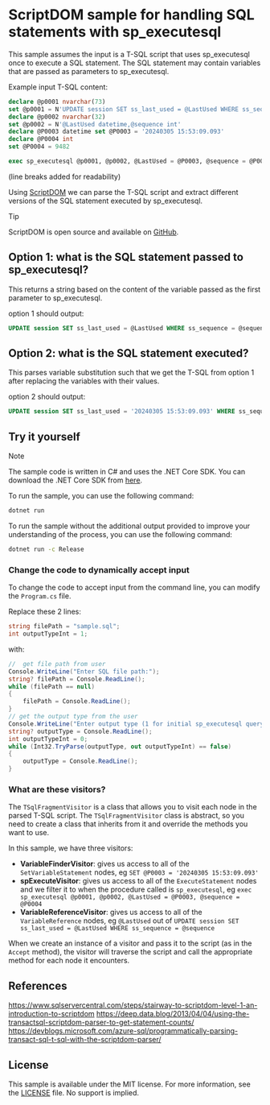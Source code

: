 # ScriptDOM sample for handling SQL statements with sp_executesql

This sample assumes the input is a T-SQL script that uses sp_executesql once to execute a SQL statement. The SQL statement may contain variables that are passed as parameters to sp_executesql.

Example input T-SQL content:
```sql
declare @p0001 nvarchar(73)
set @p0001 = N'UPDATE session SET ss_last_used = @LastUsed WHERE ss_sequence = @sequence'
declare @p0002 nvarchar(32)
set @p0002 = N'@LastUsed datetime,@sequence int'
declare @P0003 datetime set @P0003 = '20240305 15:53:09.093'
declare @P0004 int
set @P0004 = 9482

exec sp_executesql @p0001, @p0002, @LastUsed = @P0003, @sequence = @P0004
```
(line breaks added for readability)

Using [ScriptDOM](https://learn.microsoft.com/en-us/dotnet/api/microsoft.sqlserver.transactsql.scriptdom?view=sql-transactsql-161) we can parse the T-SQL script and extract different versions of the SQL statement executed by sp_executesql.

> [!TIP]
> ScriptDOM is open source and available on [GitHub](https://github.com/microsoft/sqlscriptdom).

## Option 1: what is the SQL statement passed to sp_executesql?

This returns a string based on the content of the variable passed as the first parameter to sp_executesql.

option 1 should output:
    
```sql
UPDATE session SET ss_last_used = @LastUsed WHERE ss_sequence = @sequence
```

## Option 2: what is the SQL statement executed?

This parses variable substitution such that we get the T-SQL from option 1 after replacing the variables with their values.

option 2 should output:

```sql
UPDATE session SET ss_last_used = '20240305 15:53:09.093' WHERE ss_sequence = 9482
```

## Try it yourself

> [!NOTE]
> The sample code is written in C# and uses the .NET Core SDK. You can download the .NET Core SDK from [here](https://dotnet.microsoft.com/download).

To run the sample, you can use the following command:

```bash
dotnet run
```

To run the sample without the additional output provided to improve your understanding of the process, you can use the following command:

```bash
dotnet run -c Release
```

### Change the code to dynamically accept input

To change the code to accept input from the command line, you can modify the `Program.cs` file.

Replace these 2 lines:
```cs
string filePath = "sample.sql";
int outputTypeInt = 1;
```

with:
```cs
//  get file path from user
Console.WriteLine("Enter SQL file path:");
string? filePath = Console.ReadLine();
while (filePath == null)
{
    filePath = Console.ReadLine();
}
// get the output type from the user
Console.WriteLine("Enter output type (1 for initial sp_executesql query, 2 for substituted query):");
string? outputType = Console.ReadLine();
int outputTypeInt = 0;
while (Int32.TryParse(outputType, out outputTypeInt) == false)
{
    outputType = Console.ReadLine();
}
```

### What are these visitors?

The `TSqlFragmentVisitor` is a class that allows you to visit each node in the parsed T-SQL script. The `TSqlFragmentVisitor` class is abstract, so you need to create a class that inherits from it and override the methods you want to use.

In this sample, we have three visitors:
- **VariableFinderVisitor**: gives us access to all of the `SetVariableStatement` nodes, eg `SET @P0003 = '20240305 15:53:09.093'`
- **spExecuteVisitor**: gives us access to all of the `ExecuteStatement` nodes and we filter it to when the procedure called is `sp_executesql`, eg `exec sp_executesql @p0001, @p0002, @LastUsed = @P0003, @sequence = @P0004`
- **VariableReferenceVisitor**: gives us access to all of the `VariableReference` nodes, eg `@LastUsed` out of `UPDATE session SET ss_last_used = @LastUsed WHERE ss_sequence = @sequence`

When we create an instance of a visitor and pass it to the script (as in the `Accept` method), the visitor will traverse the script and call the appropriate method for each node it encounters.

## References
https://www.sqlservercentral.com/steps/stairway-to-scriptdom-level-1-an-introduction-to-scriptdom
https://deep.data.blog/2013/04/04/using-the-transactsql-scriptdom-parser-to-get-statement-counts/
https://devblogs.microsoft.com/azure-sql/programmatically-parsing-transact-sql-t-sql-with-the-scriptdom-parser/

## License

This sample is available under the MIT license. For more information, see the [LICENSE](LICENSE) file. No support is implied.